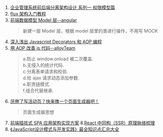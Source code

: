 1. [企业管理系统前后端分离架构设计 系列一 权限模型篇](https://juejin.im/post/5b59c2956fb9a04faa79af6f)
2. [flux 架构入门教程](http://www.ruanyifeng.com/blog/2016/01/flux.html)
3. [前端数据模型 Model 层--angular](https://juejin.im/post/5bd6b48d51882536aa525c93)
   > 新建一层 Model 层，根据 model 层里的类进行操作，不用写 MOCK
4. [深入浅出 Javascript Decorators 和 AOP 编程](https://juejin.im/entry/5a12443951882512a860e93c)
5. [用 AOP 改善 js 代码--alloyTeam](http://www.alloyteam.com/2013/08/yong-aop-gai-shan-javascript-dai-ma/)
   > a.防止 window.onload 被二次覆盖.  
   > b.无侵入的统计代码.  
   > c.分离表单请求和校验.  
   > d.给 ajax 请求动态添加参数.  
   > e.职责链模式.  
   > f.组合代替继承.
6. [厌倦了写活动页？快来撸一个页面生成器吧！](https://juejin.im/post/5bd2f19051882526d14975d2)
   > 页面生成器思想
7. [前端插拔式 SPA 应用架构实现方案](https://juejin.im/post/5b768ffce51d45666f799ba2)
8.[React 中同构（SSR）原理脉络梳理](https://juejin.im/post/5bc7ea48e51d450e46289eab)
9. [《JavaScript设计模式与开发实践》最全知识点汇总大全](https://juejin.im/post/5c2e10a76fb9a049c0432697?utm_source=gold_browser_extension)
